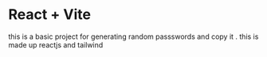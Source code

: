 # React + Vite

this is a basic project for generating random passswords and copy it .
this is made up reactjs and tailwind 

